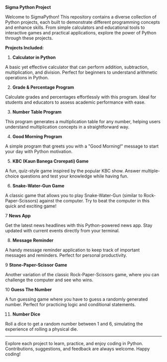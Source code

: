 **Sigma Python Project**

Welcome to SigmaPython! This repository contains a diverse collection of Python projects, each built to demonstrate different programming concepts and enhance skills. From simple calculators and educational tools to interactive games and practical applications, explore the power of Python through these projects.

**Projects Included:**

1. **Calculator in Python**

A basic yet effective calculator that can perform addition, subtraction, multiplication, and division. Perfect for beginners to understand arithmetic operations in Python.


2. **Grade & Percentage Program**

Calculate grades and percentages effortlessly with this program. Ideal for students and educators to assess academic performance with ease.


3. **Number Table Program**
 
This program generates a multiplication table for any number, helping users understand multiplication concepts in a straightforward way.


4. **Good Morning Program**

A simple program that greets you with a "Good Morning!" message to start your day with Python motivation.


5. **KBC (Kaun Banega Crorepati) Game**
 
A fun, quiz-style game inspired by the popular KBC show. Answer multiple-choice questions and test your knowledge while having fun.


6. **Snake-Water-Gun Game**

A classic game that allows you to play Snake-Water-Gun (similar to Rock-Paper-Scissors) against the computer. Try to beat the computer in this quick and exciting game!


7 **News App**
 
Get the latest news headlines with this Python-powered news app. Stay updated with current events directly from your terminal.


8. **Message Reminder**
 
A handy message reminder application to keep track of important messages and reminders. Perfect for personal productivity.


9 **Stone-Paper-Scissor Game**
 
Another variation of the classic Rock-Paper-Scissors game, where you can challenge the computer and see who wins.


10 **Guess The Number**

A fun guessing game where you have to guess a randomly generated number. Perfect for practicing logic and conditional statements.


11. **Number Dice**
 
Roll a dice to get a random number between 1 and 6, simulating the experience of rolling a physical die.

---

Explore each project to learn, practice, and enjoy coding in Python. Contributions, suggestions, and feedback are always welcome. Happy coding!

